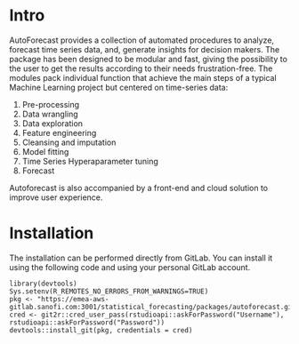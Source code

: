 # Intro

AutoForecast provides a collection of automated procedures to analyze, forecast time series data, and, generate insights for decision makers. The package has been designed to be modular and fast, giving the possibility to the user to get the results according to their needs frustration-free. The modules pack individual function that achieve the main steps of a typical Machine Learning project but centered on time-series data:

1. Pre-processing
2. Data wrangling
3. Data exploration
4. Feature engineering
5. Cleansing and imputation
6. Model fitting
7. Time Series Hyperaparameter tuning
8. Forecast

Autoforecast is also accompanied by a front-end and cloud solution to improve user experience.


# Installation

The installation can be performed directly from GitLab. 
You can install it using the following code and using your personal GitLab account. 

```{r}
library(devtools)
Sys.setenv(R_REMOTES_NO_ERRORS_FROM_WARNINGS=TRUE)
pkg <- "https://emea-aws-gitlab.sanofi.com:3001/statistical_forecasting/packages/autoforecast.git"
cred <- git2r::cred_user_pass(rstudioapi::askForPassword("Username"), rstudioapi::askForPassword("Password"))
devtools::install_git(pkg, credentials = cred)
````
